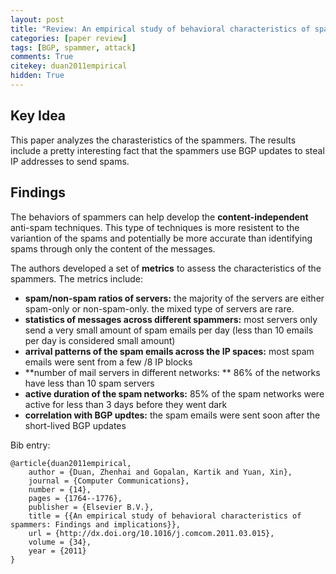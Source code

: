 ```yaml
---
layout: post
title: "Review: An empirical study of behavioral characteristics of spammers: Findings and implications"
categories: [paper review]
tags: [BGP, spammer, attack]
comments: True
citekey: duan2011empirical
hidden: True
---
```


## Key Idea

This paper analyzes the charasteristics of the spammers.
The results include a pretty interesting fact that the spammers use
BGP updates to steal IP addresses to send spams.

## Findings

The behaviors of spammers can help develop the **content-independent** anti-spam techniques.
This type of techniques is more resistent to the variantion of the spams
and potentially be more accurate than identifying spams through only the content of the messages.

The authors developed a set of **metrics** to assess the characteristics of the spammers.
The metrics include:

* **spam/non-spam ratios of servers:**
    the majority of the servers are either spam-only or non-spam-only.
    the mixed type of servers are rare.
* **statistics of messages across different spammers:**
    most servers only send a very small amount of spam emails per day
    (less than 10 emails per day is considered small amount)
* **arrival patterns of the spam emails across the IP spaces:**
    most spam emails were sent from a few /8 IP blocks
* **number of mail servers in different networks: **
    86% of the networks have less than 10 spam servers
* **active duration of the spam networks:**
    85% of the spam networks were active for less than 3 days before they went dark
* **correlation with BGP updtes:**
    the spam emails were sent soon after the short-lived BGP updates

Bib entry:

    @article{duan2011empirical,
        author = {Duan, Zhenhai and Gopalan, Kartik and Yuan, Xin},
        journal = {Computer Communications},
        number = {14},
        pages = {1764--1776},
        publisher = {Elsevier B.V.},
        title = {{An empirical study of behavioral characteristics of spammers: Findings and implications}},
        url = {http://dx.doi.org/10.1016/j.comcom.2011.03.015},
        volume = {34},
        year = {2011}
    }

